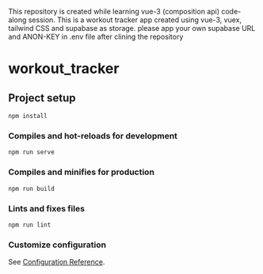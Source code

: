 This repository is created while learning vue-3 (composition api) code-along session. This is a workout tracker app created using vue-3, vuex, tailwind CSS and supabase as storage.
please app your own supabase URL and ANON-KEY in .env file after clining the repository

# workout_tracker

## Project setup
```
npm install
```

### Compiles and hot-reloads for development
```
npm run serve
```

### Compiles and minifies for production
```
npm run build
```

### Lints and fixes files
```
npm run lint
```

### Customize configuration
See [Configuration Reference](https://cli.vuejs.org/config/).
